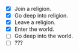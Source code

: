 -[X] Join a religion.
-[X] Go deep into religion.
-[X] Leave a religion.
-[X] Enter the world.
-[ ] Go deep into the world.
-[ ] ???